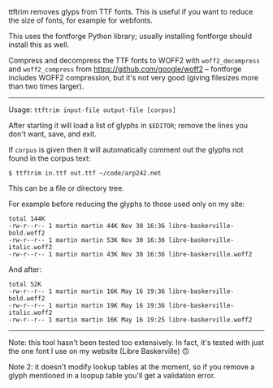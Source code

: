 ttftrim removes glyps from TTF fonts. This is useful if you want to reduce the
size of fonts, for example for webfonts.

This uses the fontforge Python library; usually installing fontforge should
install this as well.

Compress and decompress the TTF fonts to WOFF2 with `woff2_decompress` and
`woff2_compress` from https://github.com/google/woff2 – fontforge includes WOFF2
compression, but it's not very good (giving filesizes more than two times
larger).

---

Usage: `ttftrim input-file output-file [corpus]`

After starting it will load a list of glyphs in `$EDITOR`; remove the lines you
don't want, save, and exit.

If `corpus` is given then it will automatically comment out the glyphs not found
in the corpus text:

    $ ttftrim in.ttf out.ttf ~/code/arp242.net

This can be a file or directory tree.

For example before reducing the glyphs to those used only on my site:

    total 144K
    -rw-r--r-- 1 martin martin 44K Nov 30 16:36 libre-baskerville-bold.woff2
    -rw-r--r-- 1 martin martin 53K Nov 30 16:36 libre-baskerville-italic.woff2
    -rw-r--r-- 1 martin martin 43K Nov 30 16:36 libre-baskerville.woff2

And after:

    total 52K
    -rw-r--r-- 1 martin martin 16K May 16 19:36 libre-baskerville-bold.woff2
    -rw-r--r-- 1 martin martin 19K May 16 19:36 libre-baskerville-italic.woff2
    -rw-r--r-- 1 martin martin 16K May 16 19:25 libre-baskerville.woff2

---

Note: this tool hasn't been tested too extensively. In fact, it's tested with
just the one font I use on my website (Libre Baskerville) 🙃

Note 2: it doesn't modify lookup tables at the moment, so if you remove a glyph
mentioned in a loopup table you'll get a validation error.
